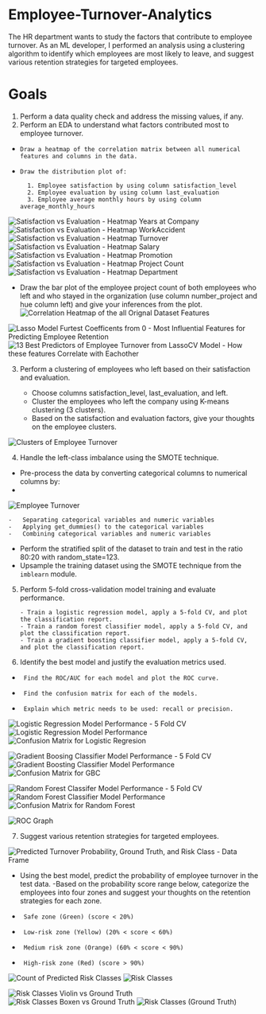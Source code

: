 # Employee-Turnover-Analytics
The HR department wants to study the factors that contribute to employee turnover. As an ML developer, I performed an analysis using a clustering algorithm to identify which employees are most likely to leave, and suggest various retention strategies for targeted employees. 


# Goals

1.  Perform a data quality check and address the missing values, if any.                                                                                                        
2. Perform an EDA to understand what factors contributed most to employee turnover.
  -     Draw a heatmap of the correlation matrix between all numerical features and columns in the data.
  -     Draw the distribution plot of:
    
          1. Employee satisfaction by using column satisfaction_level
          2. Employee evaluation by using column last_evaluation
          3. Employee average monthly hours by using column average_monthly_hours
    
![Satisfaction vs Evaluation - Heatmap Years at Company](https://github.com/user-attachments/assets/708d2310-c9cc-4214-b0a2-06ea3a3324f1)
![Satisfaction vs Evaluation - Heatmap WorkAccident](https://github.com/user-attachments/assets/39602274-e6fb-4ed7-9abc-d8926de39a4c)
![Satisfaction vs Evaluation - Heatmap Turnover](https://github.com/user-attachments/assets/7913e71d-b52e-454c-83db-fb77869c980c)
![Satisfaction vs Evaluation - Heatmap Salary](https://github.com/user-attachments/assets/83da0e76-3931-48ac-8bc7-dc434759a836)
![Satisfaction vs Evaluation - Heatmap Promotion](https://github.com/user-attachments/assets/be76bb88-4ff3-4abe-8b39-d212348bde47)
![Satisfaction vs Evaluation - Heatmap Project Count](https://github.com/user-attachments/assets/7c6ab491-42ea-4705-b038-3d969e71f6f3)
![Satisfaction vs Evaluation - Heatmap Department](https://github.com/user-attachments/assets/9cf90ae9-799d-442b-87c7-4b4b07cfad19)

    

  -  Draw the bar plot of the employee project count of both employees who left and who stayed in the organization (use column number_project and hue column left) and give your inferences from the plot.                                                                                                                                                                        
![Correlation Heatmap of the all Orignal Dataset Features](https://github.com/user-attachments/assets/4cbd63d4-47ab-45a3-973a-ef5f9113dab4)

![Lasso Model Furtest Coefficents from 0 - Most Influential Features for Predicting Employee Retention](https://github.com/user-attachments/assets/ddbc8246-c1c3-4cc0-b7f9-fc2a68c116e4)
![13 Best Predictors of Employee Turnover from LassoCV Model - How these features Correlate with Eachother](https://github.com/user-attachments/assets/425addeb-19d1-4a9d-8e7f-a162c5ae93e4)

              
3.  Perform a clustering of employees who left based on their satisfaction and evaluation.

    - Choose columns satisfaction_level, last_evaluation, and left.
    - Cluster the employees who left the company using K-means clustering (3 clusters).
    - Based on the satisfaction and evaluation factors, give your thoughts on the employee clusters.

![Clusters of Employee Turnover](https://github.com/user-attachments/assets/d1c50e35-2633-495f-b3e5-487b1111a2d1)


4. Handle the left-class imbalance using the SMOTE technique.
  -  Pre-process the data by converting categorical columns to numerical columns by:
  -  
![Employee Turnover](https://github.com/user-attachments/assets/8586999c-1b98-43ff-bc2e-ddf56983da1b)


    -   Separating categorical variables and numeric variables
    -   Applying get_dummies() to the categorical variables
    -   Combining categorical variables and numeric variables
    
-  Perform the stratified split of the dataset to train and test in the ratio 80:20 with random_state=123.
- Upsample the training dataset using the SMOTE technique from the `imblearn` module.
  
5. Perform 5-fold cross-validation model training and evaluate performance.

       - Train a logistic regression model, apply a 5-fold CV, and plot the classification report.
       - Train a random forest classifier model, apply a 5-fold CV, and plot the classification report.
       - Train a gradient boosting classifier model, apply a 5-fold CV, and plot the classification report.
   

6. Identify the best model and justify the evaluation metrics used.
-      Find the ROC/AUC for each model and plot the ROC curve.
-      Find the confusion matrix for each of the models.
-      Explain which metric needs to be used: recall or precision.
![Logistic Regression Model Performance - 5 Fold CV](https://github.com/user-attachments/assets/9dd17f3c-f191-4f51-8f88-315650dc5473)
![Logistic Regression Model Performance](https://github.com/user-attachments/assets/be26c695-a48b-4945-b291-2f1c0dd9869d)
![Confusion Matrix for Logistic Regresion](https://github.com/user-attachments/assets/41939741-9140-4d14-9dcf-79600c0bff90)



![Gradient Boosing Classifier Model Performance - 5 Fold CV](https://github.com/user-attachments/assets/1745af61-d470-48b8-82d8-8a27ea5cc4e8)
![Gradient Boosting Classifier Model Performance](https://github.com/user-attachments/assets/6b396576-2b5d-4600-a685-141798a5df90)
![Confusion Matrix for GBC](https://github.com/user-attachments/assets/004c3e70-3b56-465e-865a-9e1ff658c450)




![Random Forest Classifer Model Performance - 5 Fold CV](https://github.com/user-attachments/assets/a9df4c69-a5a0-4647-aa5b-d04aaef3c59b)
![Random Forest Classifier Model Performance](https://github.com/user-attachments/assets/c8cfa5f4-ff33-49eb-a256-a3fb62887884)
![Confusion Matrix for Random Forest](https://github.com/user-attachments/assets/1e3e0522-e6d5-446c-a557-0186aaf64a36)


![ROC Graph](https://github.com/user-attachments/assets/00954bb5-5e35-4e94-be4e-b07d739022de)

7. Suggest various retention strategies for targeted employees.
   
![Predicted Turnover Probability, Ground Truth, and Risk Class - Data Frame](https://github.com/user-attachments/assets/f09026f6-8b07-4555-a2e9-437a3f8582cf)

   
- Using the best model, predict the probability of employee turnover in the test data.
-Based on the probability score range below, categorize the employees into four zones and suggest your thoughts on the retention strategies for each zone.
-      Safe zone (Green) (score < 20%)
-      Low-risk zone (Yellow) (20% < score < 60%)
-      Medium risk zone (Orange) (60% < score < 90%)
-      High-risk zone (Red) (score > 90%)
  
![Count of Predicted Risk Classes](https://github.com/user-attachments/assets/fb7e1230-43b5-4e86-8496-ad149332dc89)
![Risk Classes](https://github.com/user-attachments/assets/f15806ba-2b3e-4178-9db9-35bd2f50eeb2)


![Risk Classes Violin vs Ground Truth](https://github.com/user-attachments/assets/3be6fc1b-a531-4bbc-b67c-6de39acdea1c)
![Risk Classes Boxen vs Ground Truth](https://github.com/user-attachments/assets/bd31c4ea-02b2-4755-ae2c-33ce37ebcc57)
![Risk Classes (Ground Truth)](https://github.com/user-attachments/assets/8bbb851c-f60a-47b9-93f4-08b407f226ec)


